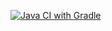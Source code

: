 [![Java CI with Gradle](https://github.com/IrinaSanna/TestingMode/actions/workflows/gradle.yml/badge.svg)](https://github.com/IrinaSanna/TestingMode/actions/workflows/gradle.yml)